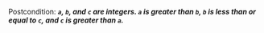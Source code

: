 Postcondition: ***`a`, `b`, and `c` are integers. `a` is greater than `b`, `b` is less than or equal to `c`, and `c` is greater than `a`.***